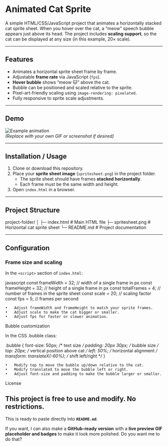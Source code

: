 # Animated Cat Sprite

A simple HTML/CSS/JavaScript project that animates a horizontally stacked cat sprite sheet. When you hover over the cat, a “meow” speech bubble appears just above its head. The project includes **scaling support**, so the cat can be displayed at any size (in this example, 20× scale).  

---

## Features

- Animates a horizontal sprite sheet frame by frame.  
- Adjustable **frame rate** via JavaScript (`fps`).  
- **Hover bubble** shows “meow 🐱” above the cat.  
- Bubble can be positioned and scaled relative to the sprite.  
- Pixel-art-friendly scaling using `image-rendering: pixelated`.  
- Fully responsive to sprite scale adjustments.  

---

## Demo

![Example animation](example.gif)  
*(Replace with your own GIF or screenshot if desired)*

---

## Installation / Usage

1. Clone or download this repository.  
2. Place your **sprite sheet image** (`spritesheet.png`) in the project folder.  
   - The sprite sheet should have frames **stacked horizontally**.  
   - Each frame must be the same width and height.  
3. Open `index.html` in a browser.  

---

## Project Structure

project-folder/
│
├─ index.html        # Main HTML file
├─ spritesheet.png   # Horizontal cat sprite sheet
└─ README.md         # Project documentation

---

## Configuration

### Frame size and scaling

In the `<script>` section of `index.html`:

javascript
const frameWidth = 32;   // width of a single frame in px
const frameHeight = 32;  // height of a single frame in px
const totalFrames = 4;   // number of frames in the sprite sheet
const scale = 20;        // scaling factor
const fps = 5;           // frames per second

	•	Adjust frameWidth and frameHeight to match your sprite frames.
	•	Adjust scale to make the cat bigger or smaller.
	•	Adjust fps for faster or slower animation.

Bubble customization

In the CSS .bubble class:

.bubble {
  font-size: 50px;             /* text size */
  padding: 20px 30px;          /* bubble size */
  top: 20px;                   /* vertical position above cat */
  left: 50%;                   /* horizontal alignment */
  transform: translateX(-60%); /* shift left/right */
}

	•	Modify top to move the bubble up/down relative to the cat.
	•	Modify translateX to move the bubble left or right.
	•	Adjust font-size and padding to make the bubble larger or smaller.


License

This project is free to use and modify. No restrictions.
---

This is ready to paste directly into **`README.md`**.  

If you want, I can also make a **GitHub-ready version** with a **live preview GIF placeholder and badges** to make it look more polished. Do you want me to do that?
